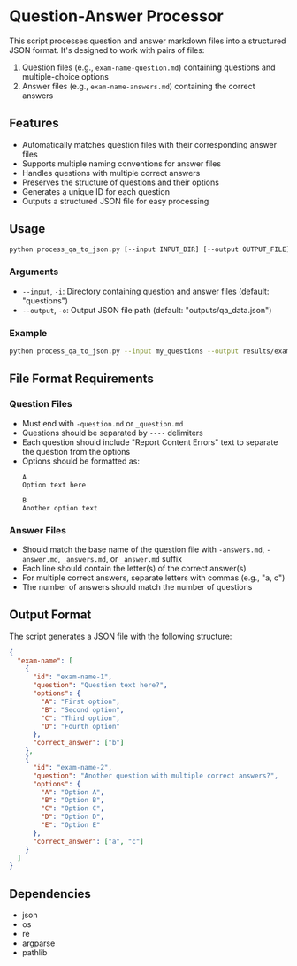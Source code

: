# Question-Answer Processor

This script processes question and answer markdown files into a structured JSON format. It's designed to work with pairs of files:

1. Question files (e.g., `exam-name-question.md`) containing questions and multiple-choice options
2. Answer files (e.g., `exam-name-answers.md`) containing the correct answers

## Features

- Automatically matches question files with their corresponding answer files
- Supports multiple naming conventions for answer files
- Handles questions with multiple correct answers
- Preserves the structure of questions and their options
- Generates a unique ID for each question
- Outputs a structured JSON file for easy processing

## Usage

```bash
python process_qa_to_json.py [--input INPUT_DIR] [--output OUTPUT_FILE]
```

### Arguments

- `--input`, `-i`: Directory containing question and answer files (default: "questions")
- `--output`, `-o`: Output JSON file path (default: "outputs/qa_data.json")

### Example

```bash
python process_qa_to_json.py --input my_questions --output results/exam_data.json
```

## File Format Requirements

### Question Files

- Must end with `-question.md` or `_question.md`
- Questions should be separated by `----` delimiters
- Each question should include "Report Content Errors" text to separate the question from the options
- Options should be formatted as:
  ```
  A
  Option text here
  
  B
  Another option text
  ```

### Answer Files

- Should match the base name of the question file with `-answers.md`, `-answer.md`, `_answers.md`, or `_answer.md` suffix
- Each line should contain the letter(s) of the correct answer(s)
- For multiple correct answers, separate letters with commas (e.g., "a, c")
- The number of answers should match the number of questions

## Output Format

The script generates a JSON file with the following structure:

```json
{
  "exam-name": [
    {
      "id": "exam-name-1",
      "question": "Question text here?",
      "options": {
        "A": "First option",
        "B": "Second option",
        "C": "Third option",
        "D": "Fourth option"
      },
      "correct_answer": ["b"]
    },
    {
      "id": "exam-name-2",
      "question": "Another question with multiple correct answers?",
      "options": {
        "A": "Option A",
        "B": "Option B",
        "C": "Option C",
        "D": "Option D",
        "E": "Option E"
      },
      "correct_answer": ["a", "c"]
    }
  ]
}
```

## Dependencies

- json
- os
- re
- argparse
- pathlib 